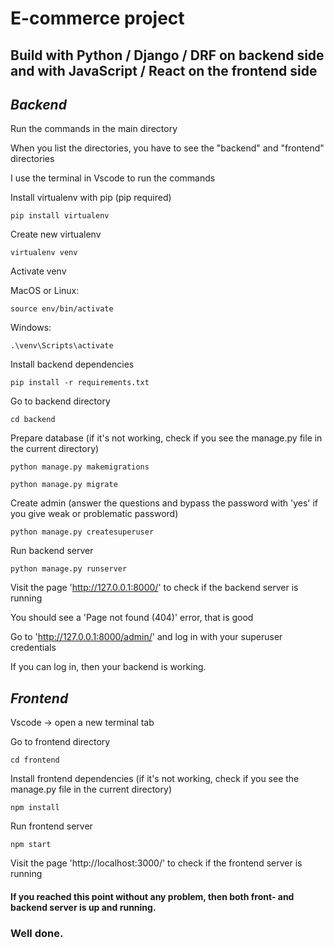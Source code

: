 # E-commerce project

## Build with Python / Django / DRF on backend side and with JavaScript / React on the frontend side

## ***Backend***

Run the commands in the main directory

When you list the directories, you have to see the "backend" and "frontend" directories

I use the terminal in Vscode to run the commands

Install virtualenv with pip (pip required)

`pip install virtualenv`

Create new virtualenv

`virtualenv venv`

Activate venv

MacOS or Linux:

`source env/bin/activate`

Windows:

`.\venv\Scripts\activate`

Install backend dependencies

`pip install -r requirements.txt`

Go to backend directory

`cd backend`

Prepare database (if it's not working, check if you see the manage.py file in the current directory)
```
python manage.py makemigrations

python manage.py migrate
```

Create admin (answer the questions and bypass the password with 'yes' if you give weak or problematic password)

`python manage.py createsuperuser`

Run backend server

`python manage.py runserver`

Visit the page 'http://127.0.0.1:8000/' to check if the backend server is running

You should see a 'Page not found (404)' error, that is good

Go to 'http://127.0.0.1:8000/admin/' and log in with your superuser credentials

If you can log in, then your backend is working. 


## ***Frontend***

Vscode -> open a new terminal tab

Go to frontend directory

`cd frontend`

Install frontend dependencies (if it's not working, check if you see the manage.py file in the current directory)

`npm install`

Run frontend server

`npm start`

Visit the page 'http://localhost:3000/' to check if the frontend server is running

#### If you reached this point without any problem, then both front- and backend server is up and running.
### Well done.

